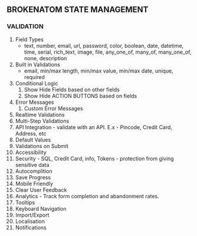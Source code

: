 ## BROKENATOM STATE MANAGEMENT

### VALIDATION

1. Field Types 
    - text, number, email, url, password, color, boolean, date, datetime, time, serial, rich_text, image, file, any_one_of, many_of, many_one_of, none, description
2. Built in Validations 
    - email, min/max length, min/max value, min/max date, unique, required
3. Conditional Logic
   1. Show Hide Fields based on other fields
   2. Show Hide ACTION BUTTONS based on fields
4. Error Messages
   1. Custom Error Messages
5. Realtime Validations
6. Multi-Step Validations
7. API Integration - validate with an API. E.x - Pincode, Credit Card, Address, etc
8. Default Values
9. Validations on Submit
10. Accessibility
11. Security - SQL, Credit Card, info, Tokens - protection from giving sensitive data
12. Autocomplition
13. Save Progress
14. Mobile Friendly
15. Clear User Feedback
16. Analytics - Track form completion and abandonment rates.
17. Tooltips
18. Keyboard Navigation
19. Import/Export
20. Localisation
21. Notifications